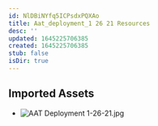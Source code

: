 ```yaml
---
id: NlDBiNYfq5ICPsdxPQXAo
title: Aat_deployment_1 26 21 Resources
desc: ''
updated: 1645225706385
created: 1645225706385
stub: false
isDir: true
---
```

## Imported Assets
- ![AAT Deployment 1-26-21.jpg](/assets/aat-deployment-1-26-21.jpg)
